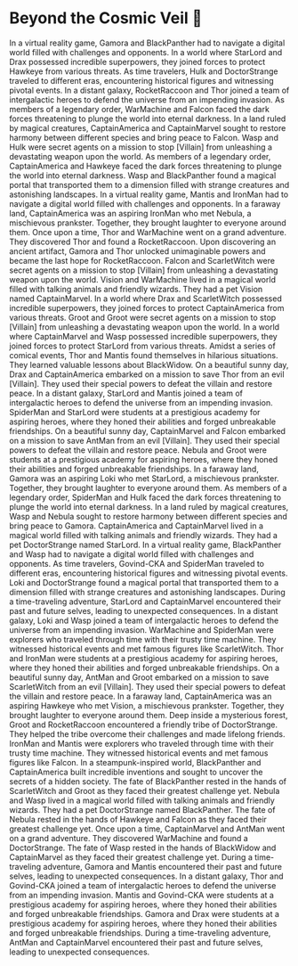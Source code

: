 # Beyond the Cosmic Veil :movie_camera: 

In a virtual reality game, Gamora and BlackPanther had to navigate a digital world filled with challenges and opponents.
In a world where StarLord and Drax possessed incredible superpowers, they joined forces to protect Hawkeye from various threats.
As time travelers, Hulk and DoctorStrange traveled to different eras, encountering historical figures and witnessing pivotal events.
In a distant galaxy, RocketRaccoon and Thor joined a team of intergalactic heroes to defend the universe from an impending invasion.
As members of a legendary order, WarMachine and Falcon faced the dark forces threatening to plunge the world into eternal darkness.
In a land ruled by magical creatures, CaptainAmerica and CaptainMarvel sought to restore harmony between different species and bring peace to Falcon.
Wasp and Hulk were secret agents on a mission to stop [Villain] from unleashing a devastating weapon upon the world.
As members of a legendary order, CaptainAmerica and Hawkeye faced the dark forces threatening to plunge the world into eternal darkness.
Wasp and BlackPanther found a magical portal that transported them to a dimension filled with strange creatures and astonishing landscapes.
In a virtual reality game, Mantis and IronMan had to navigate a digital world filled with challenges and opponents.
In a faraway land, CaptainAmerica was an aspiring IronMan who met Nebula, a mischievous prankster. Together, they brought laughter to everyone around them.
Once upon a time, Thor and WarMachine went on a grand adventure. They discovered Thor and found a RocketRaccoon.
Upon discovering an ancient artifact, Gamora and Thor unlocked unimaginable powers and became the last hope for RocketRaccoon.
Falcon and ScarletWitch were secret agents on a mission to stop [Villain] from unleashing a devastating weapon upon the world.
Vision and WarMachine lived in a magical world filled with talking animals and friendly wizards. They had a pet Vision named CaptainMarvel.
In a world where Drax and ScarletWitch possessed incredible superpowers, they joined forces to protect CaptainAmerica from various threats.
Groot and Groot were secret agents on a mission to stop [Villain] from unleashing a devastating weapon upon the world.
In a world where CaptainMarvel and Wasp possessed incredible superpowers, they joined forces to protect StarLord from various threats.
Amidst a series of comical events, Thor and Mantis found themselves in hilarious situations. They learned valuable lessons about BlackWidow.
On a beautiful sunny day, Drax and CaptainAmerica embarked on a mission to save Thor from an evil [Villain]. They used their special powers to defeat the villain and restore peace.
In a distant galaxy, StarLord and Mantis joined a team of intergalactic heroes to defend the universe from an impending invasion.
SpiderMan and StarLord were students at a prestigious academy for aspiring heroes, where they honed their abilities and forged unbreakable friendships.
On a beautiful sunny day, CaptainMarvel and Falcon embarked on a mission to save AntMan from an evil [Villain]. They used their special powers to defeat the villain and restore peace.
Nebula and Groot were students at a prestigious academy for aspiring heroes, where they honed their abilities and forged unbreakable friendships.
In a faraway land, Gamora was an aspiring Loki who met StarLord, a mischievous prankster. Together, they brought laughter to everyone around them.
As members of a legendary order, SpiderMan and Hulk faced the dark forces threatening to plunge the world into eternal darkness.
In a land ruled by magical creatures, Wasp and Nebula sought to restore harmony between different species and bring peace to Gamora.
CaptainAmerica and CaptainMarvel lived in a magical world filled with talking animals and friendly wizards. They had a pet DoctorStrange named StarLord.
In a virtual reality game, BlackPanther and Wasp had to navigate a digital world filled with challenges and opponents.
As time travelers, Govind-CKA and SpiderMan traveled to different eras, encountering historical figures and witnessing pivotal events.
Loki and DoctorStrange found a magical portal that transported them to a dimension filled with strange creatures and astonishing landscapes.
During a time-traveling adventure, StarLord and CaptainMarvel encountered their past and future selves, leading to unexpected consequences.
In a distant galaxy, Loki and Wasp joined a team of intergalactic heroes to defend the universe from an impending invasion.
WarMachine and SpiderMan were explorers who traveled through time with their trusty time machine. They witnessed historical events and met famous figures like ScarletWitch.
Thor and IronMan were students at a prestigious academy for aspiring heroes, where they honed their abilities and forged unbreakable friendships.
On a beautiful sunny day, AntMan and Groot embarked on a mission to save ScarletWitch from an evil [Villain]. They used their special powers to defeat the villain and restore peace.
In a faraway land, CaptainAmerica was an aspiring Hawkeye who met Vision, a mischievous prankster. Together, they brought laughter to everyone around them.
Deep inside a mysterious forest, Groot and RocketRaccoon encountered a friendly tribe of DoctorStrange. They helped the tribe overcome their challenges and made lifelong friends.
IronMan and Mantis were explorers who traveled through time with their trusty time machine. They witnessed historical events and met famous figures like Falcon.
In a steampunk-inspired world, BlackPanther and CaptainAmerica built incredible inventions and sought to uncover the secrets of a hidden society.
The fate of BlackPanther rested in the hands of ScarletWitch and Groot as they faced their greatest challenge yet.
Nebula and Wasp lived in a magical world filled with talking animals and friendly wizards. They had a pet DoctorStrange named BlackPanther.
The fate of Nebula rested in the hands of Hawkeye and Falcon as they faced their greatest challenge yet.
Once upon a time, CaptainMarvel and AntMan went on a grand adventure. They discovered WarMachine and found a DoctorStrange.
The fate of Wasp rested in the hands of BlackWidow and CaptainMarvel as they faced their greatest challenge yet.
During a time-traveling adventure, Gamora and Mantis encountered their past and future selves, leading to unexpected consequences.
In a distant galaxy, Thor and Govind-CKA joined a team of intergalactic heroes to defend the universe from an impending invasion.
Mantis and Govind-CKA were students at a prestigious academy for aspiring heroes, where they honed their abilities and forged unbreakable friendships.
Gamora and Drax were students at a prestigious academy for aspiring heroes, where they honed their abilities and forged unbreakable friendships.
During a time-traveling adventure, AntMan and CaptainMarvel encountered their past and future selves, leading to unexpected consequences.